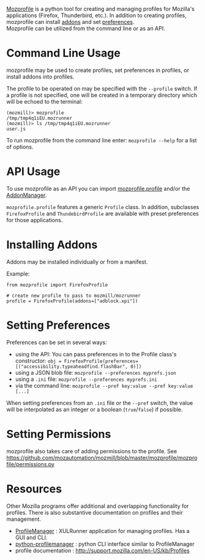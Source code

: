 [Mozprofile](https://github.com/mozautomation/mozmill/tree/master/mozprofile)
is a python tool for creating and managing profiles for Mozilla's
applications (Firefox, Thunderbird, etc.). In addition to creating profiles,
mozprofile can install [addons](https://developer.mozilla.org/en/addons)
and set [preferences](https://developer.mozilla.org/En/A_Brief_Guide_to_Mozilla_Preferences).  
Mozprofile can be utilized from the command line or as an API.


# Command Line Usage

mozprofile may be used to create profiles, set preferences in
profiles, or install addons into profiles.

The profile to be operated on may be specified with the `--profile`
switch. If a profile is not specified, one will be created in a
temporary directory which will be echoed to the terminal:

    (mozmill)> mozprofile 
    /tmp/tmp4q1iEU.mozrunner
    (mozmill)> ls /tmp/tmp4q1iEU.mozrunner
    user.js

To run mozprofile from the command line enter:
`mozprofile --help` for a list of options.


# API Usage

To use mozprofile as an API you can import
[mozprofile.profile](https://github.com/mozautomation/mozmill/tree/master/mozprofile/mozprofile/profile.py)
and/or the
[AddonManager](https://github.com/mozautomation/mozmill/tree/master/mozprofile/mozprofile/addons.py). 

`mozprofile.profile` features a generic `Profile` class.  In addition,
subclasses `FirefoxProfile` and `ThundebirdProfile` are available
with preset preferences for those applications.


# Installing Addons

Addons may be installed individually or from a manifest.

Example:

	from mozprofile import FirefoxProfile
	
	# create new profile to pass to mozmill/mozrunner
	profile = FirefoxProfile(addons=["adblock.xpi"])


# Setting Preferences

Preferences can be set in several ways:

- using the API: You can pass preferences in to the Profile class's
  constructor: `obj = FirefoxProfile(preferences=[("accessibility.typeaheadfind.flashBar", 0)])`
- using a JSON blob file: `mozprofile --preferences myprefs.json`
- using a `.ini` file: `mozprofile --preferences myprefs.ini`
- via the command line: `mozprofile --pref key:value --pref key:value [...]`

When setting preferences from  an `.ini` file or the `--pref` switch,
the value will be interpolated as an integer or a boolean
(`true`/`false`) if possible.

# Setting Permissions

mozprofile also takes care of adding permissions to the profile.
See https://github.com/mozautomation/mozmill/blob/master/mozprofile/mozprofile/permissions.py


# Resources

Other Mozilla programs offer additional and overlapping functionality
for profiles.  There is also substantive documentation on profiles and
their management.

- [ProfileManager](https://developer.mozilla.org/en/Profile_Manager) : 
  XULRunner application for managing profiles. Has a GUI and CLI.
- [python-profilemanager](http://k0s.org/mozilla/hg/profilemanager/) : python CLI interface similar to ProfileManager
- profile documentation : http://support.mozilla.com/en-US/kb/Profiles
